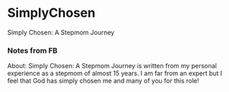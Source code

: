 # SimplyChosen
Simply Chosen: A Stepmom Journey

### Notes from FB

<!-- Aimee Richard
simplychosen.aimeerichard@gmail.com -->

About: 
Simply Chosen: A Stepmom Journey is written from my personal experience as a stepmom of almost 15 years. I am far from an expert but I feel that God has simply chosen me and many of you for this role!

<!-- ### Intro
Welcome to Simply Chosen A Stepmom Journey!  My name is Aimee and I have been a stepmom for almost 16 years now. It has been one of my biggest blessings as well as one of my biggest struggles! It also happens that I wrote a book about my journey😱 I honestly still can’t believe that happened! 
My life was radically transformed by Jesus about 13 years ago and because of that my journey as a wife and stepmom was as well. I am passionate about seeing women set free to walk in their unique, God given roles!
I have a great love for all of my stepmom sisters out there and truly feel led by God to reach out to you and share my story in the hopes that it will help you on your journey. I will be honest it is not always pretty, I am a bit of a hot mess and I do not by any means have it all together! Lol! I have however learned a lot along the way and I continue to learn and grow every single day. 
Stepmom sisters, I hope you will join me in embracing our God given calling. I believe, we as Stepmoms need to come together and encourage and love each other while also calling ourselves to a higher standard. One that is full of grace, mercy, love, forgiveness and healing!

### Posts:
Being a stepmom is sometimes hard and painful. It can feel like you’re all alone and no one understands what you’re going through. But God does!! He understands and He is with you! Don’t believe the lie that you are all alone on this journey. Stepmom sisters, I am here for you and more importantly God is! 

Nature’s ombré! Isn’t it so pretty? My husband planted this last year in our flower bed and then over the winter and a freeze, it died. We were so surprised when it came back to life in the spring even more beautiful than before!
Isn’t this representative of the kingdom of God? We see many seed analogies in the Bible. We see death before glorious resurrection. 
When we come to Jesus, we are made into new creations. The seed of our previous life is sewn in seeming death and darkness but God in His grace and mercy and LOVE brings forth NEW life in Christ! 
As a stepmom, I had to let my dreams and ideas of what I thought and hoped life would be like die. I had to surrender them to God and let Him do a work in me. In doing so, He brought new life, hopes and dreams and He fulfilled the desires of my heart in a way I didn’t think possible. And He will do the same for you if you let Him! 

Real truth right here! If I am going to make it through each day there must be prayer in the morning. If I am going to be loving and kind towards people there must be prayer in the morning! For years my husband did not understand why I had to spend so much time each morning in the word and in prayer… Little did he know it was the only way I could make it through the day without putting my hands on someone! And I don’t mean laying hands on for Prayer either😂 OK?!? Is it just me or does anyone else have the same struggle??? On my own I am a hot mess! It is only through the Lord that there is anything good that comes from this vessel right here!

Encouraging an atmosphere of trust is so important with our stepchildren! We have to earn their trust, we shouldn’t just expect them to trust us automatically. 
Giving our stepchildren a place to be heard is a great start. Listen without interrupting or trying to fix things. Just knowing they are being heard can help develop trust. 
What are some other ways we can do this? 

Meet the 4th member of our family! This is our little Prancy girl! The sweetest chihuahua ever. We rescued her several years ago. At first she was very shy and guarded especially with men. Today she is absolutely spoiled rotten and approaches almost anyone for pets or food😂 
I’m her person but Madison and Kevin are close seconds. Although when we left on a girls trip she was pretty mad without us lol 😂 she’s a quirky little thing but she’s ours and we love her, even Kevin who says she’s just ok but talks to her in his baby voice, takes her for rides and gives her bacon treats😉🤣 (don’t tell him I told y’all 😉🤫🤭)
Does your blended family have fur babies too?? We would love to see 

Divorce is traumatic! Let’s not forget that. Being separated from a parent is really hard and traumatizing for children. We as stepmoms need to be sensitive to that. It is so important that we don’t force ourselves on our stepchildren but develop a relationship over time that allows them the space to grieve and heal and learn how to deal with new circumstances. Lots of prayer and grace is needed! 

“Great marriages don’t happen by luck or by accident. They are the result of a consistent investment of time, thoughtfulness, forgiveness, affection, prayer, mutual respect and a rock solid commitment between a husband and wife.” -Dave Willis 
TRUTH!!! Kevin and I have been through SO much. But by the grace of God we are who we are today. We have put a lot of time, effort, work, prayer and more into our marriage. It hasn’t been easy but it has been worth it!

God has given us as stepmoms a beautiful opportunity to be a part of parenting children that are not ours; to be a part of their lives and watch them grow in every way: physically, spiritually and emotionally. I pray that you recognize and embrace this blessing!

A lot of life is about waiting. Waiting for flowers to bloom, for winter to pass and spring to come, waiting for answers… 
In our stepmom journey it can be waiting on our husband, waiting on our stepchildren, waiting on the bio mom… Lots of things are outside of our control. That can often lead to frustration.
I wonder how many of us give up on waiting and take things into our own hands. Or we just give up before the breakthrough and the victory comes. 
Just as this beautiful flower bloomed many weeks after getting it. So too will we have our breakthroughs and victories and beautiful moments in our lives if we just wait on God and be obedient to whatever He is calling us to do in this season.
Just as eventually winter is over and spring comes bringing with it new life and beauty, eventually our season of waiting or struggle will end and with it will come new life and beauty!
Don’t give up sisters! Put your hope and trust in God and He will make all things new!

I’ve been trying to figure out how to share this with y’all. I want to always be real and honest. I don’t ever want anyone to look at my social media and think I have it all together or feel any sort of way less than.
I struggle every single day in some way. One way is that I battle chronic illness. My official diagnosis is Fibromyalgia. A few years ago my life changed in the blink of an eye when I got sick. It was completely debilitating. 
Lately I have been getting a lot better due to seeing a fibro specialist, hiring a health coach and increasing my protein intake, getting myself moving again and a combination of other things. I had been doing really really well. To the point I thought I had defeated it.
Then the heat and humidity of living in South Louisiana hit and I have been in a flare for almost a month now. Talk about discouraging! I have been battling not only my physical health but my mental health as well. Battling thoughts of “how am I going to live with this for the rest of my life?” 
Then there’s the stress of other situations that come up which also affect my health. My SD’s graduation was a wonderful time of celebration but also a very stressful time of being around her mom and dealing with the tension of all of that. I had a lot of anxiety to say the least! And it caused my health to get worse. 
This is not anyone’s fault and I don’t want to sound like it is. But it is REAL! And it affects my journey as a stepmom, a wife, and my relationship with God and others. And that is why I am sharing it with you all. I am more than sure there are other stepmoms out there dealing with similar issues, maybe even afraid of speaking up. I want you to know, you are not alone! 
WE are NOT alone! God is with us and He is using EVERY SINGLE STRUGGLE for our good and His glory. He has used this in my life in SO many ways! I will definitely be sharing more with y’all in the future. But also, I am here for you stepmoms. Let’s be available to each other for love, encouragement, a listening ear, a shoulder to cry on.

Being a stepmom isn’t exactly something I always wanted to do but it is something I believe God has called me to do. In Psalm 139:16 says, “Your eyes saw my substance being yet unformed. And in Your book they all were written, the days fashioned for me, when as yet there were none of them.” This verse, actually this whole psalm is such a comfort to me! God knew and fashioned our days before there was even one. This was always His plan for me even if it wasn’t my plan. I am honored that He has called me to be a Stepmom. Is it easy? No. But it is worth it!

ALL children are a gift from God especially our stepchildren! It breaks my heart when I see stepmoms denigrating their stepchildren. This is not ok! They are God’s creation, made in His image! We should remember that and treat them accordingly. I know and understand that blended family life is not easy and sometimes can be very difficult BUT that is no excuse to treat others badly, especially children! Let’s try to remember that they are a gift to us from God and He will use them to shape and refine us and draw us closer to Him! It is a privilege to have them in our lives whether it FEELS like it or not!!

But if you do not forgive others (nurturing your hurt and anger with the result that it interferes with your relationship with God) then your Father will not forgive your trespasses. Matthew 6:14-15 AMP
Forgiveness is something we don’t always like to talk about. We say things like “I’ll forgive but I’ll never forget” or “they don’t deserve my forgiveness” or “I’ll forgive when they apologize”.
BUT! That is not what Gods word says. It says to forgive so we will be forgiven. We forgive because God has forgiven us. He gives us the power to do so. 
When I read this in the amplified version this morning, it really struck me that when we nurture our hurt and anger, it interferes with our relationship with God! I don’t think any of us want that. 
As stepmoms, it is to our benefit to live a life of forgiveness! Otherwise we will allow our relationship with God and others to deteriorate. Ultimately we hurt ourselves more than anyone else! True freedom and healing comes through the power of forgiveness. Let’s not forget what God has forgiven us of!

This! This right here! Is not an easy thing to do. It doesn’t come naturally to us. What tends to come naturally is defensiveness. It may look different for each of us but usually when someone hurts us our natural response is to protect ourselves in some way. But God’s word tells us to do the exact opposite of that. Imagine how powerful this could be! What if we as stepmoms start implementing this in our stepmom journey? What if when we are hurt by our spouse, our stepchildren, or the bio mom we prayed for them instead???  

Relationships are such a gift from God. They are where we grow, where we are loved and accepted as we are, where we learn to be more like Jesus. I’m so grateful for my beautiful stepdaughter @madisonlouise__ and the relationship we have! We’re far from perfect, we have our flaws and issues but we are His🙌🏻

Being a stepmom is one of the hardest and most rewarding things I’ve ever done! Most of us have no idea what we’re signing up for when we marry a man with children. Stepmom sisters, you are not alone! You can do this and do it well. God has done a major work in me during this journey and He will do the same for you🙌🏻

“As a stepmom, I am sometimes mom like. I do mom things. I am a mother figure. But I am not Mom.” - Aimee Richard, Simply Chosen. And that is ok! Stepmom sisters, you are not alone in this journey. We are in it together and I want you to know it is ok to not be “mom.” Let’s embrace our unique role in our stepchildrens life instead of trying to fill a role that’s not ours. 

Whatever it is, do it! No matter how small that first step is, just take it. You know... that idea you’ve been rolling around in your head, that nudge you feel in your spirit... 
For years I had the idea for my Stepmom book in my head but I didn’t think I could do it. Then, one day I just sat down with a notebook and pen to write down my ideas. The next thing I knew, I had outlined a whole book! 
That was my first step. What’s yours?

“Do not ever doubt the power of your story...” Simply Chosen: A Stepmoms Journey
You never know who you might help by sharing your story! People often look at us and think we have it all together. I love to share my story and my struggles with others. We all need to know we are not alone in this journey, that someone understands.
It’s hard to share the bad things about our past. But, what if by sharing we help someone else overcome? The Bible says we overcome by the blood of the lamb (Jesus) and the word of our testimony (our story). I believe this deeply! I have witnessed the effects of it.
Who can you share your story with today? We’d love to hear whatever you feel led to share 💕

“Being a stepmom is simultaneously the greatest blessing and the most difficult thing I’ve ever done.” -Quote from my book. 
-->
